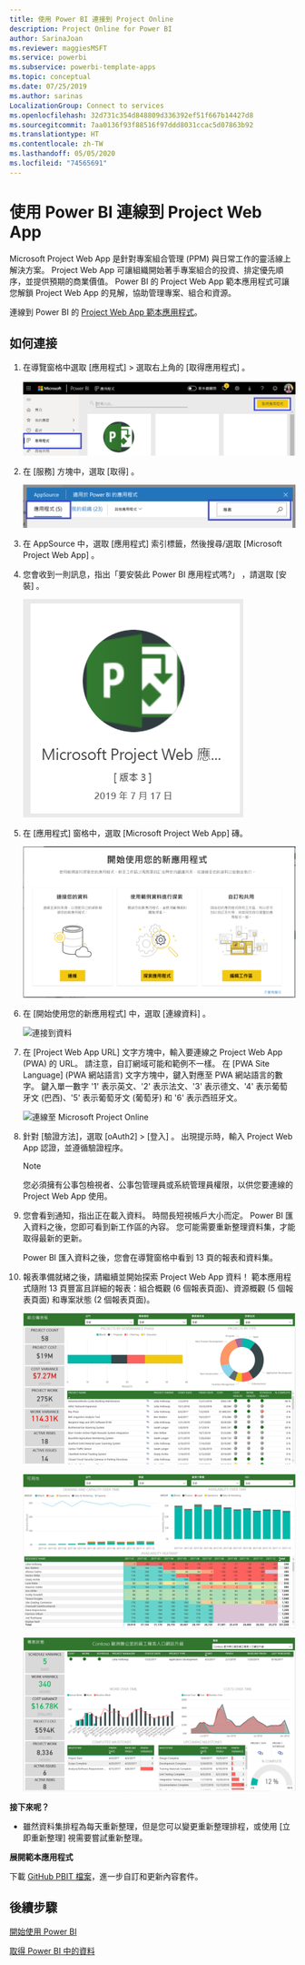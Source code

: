 ```yaml
---
title: 使用 Power BI 連接到 Project Online
description: Project Online for Power BI
author: SarinaJoan
ms.reviewer: maggiesMSFT
ms.service: powerbi
ms.subservice: powerbi-template-apps
ms.topic: conceptual
ms.date: 07/25/2019
ms.author: sarinas
LocalizationGroup: Connect to services
ms.openlocfilehash: 32d731c354d848809d336392ef51f667b14427d8
ms.sourcegitcommit: 7aa0136f93f88516f97ddd8031ccac5d07863b92
ms.translationtype: HT
ms.contentlocale: zh-TW
ms.lasthandoff: 05/05/2020
ms.locfileid: "74565691"
---
```

# <a name="connect-to-project-web-app-with-power-bi"></a>使用 Power BI 連線到 Project Web App
Microsoft Project Web App 是針對專案組合管理 (PPM) 與日常工作的靈活線上解決方案。 Project Web App 可讓組織開始著手專案組合的投資、排定優先順序，並提供預期的商業價值。 Power BI 的 Project Web App 範本應用程式可讓您解鎖 Project Web App 的見解，協助管理專案、組合和資源。

連線到 Power BI 的 [Project Web App 範本應用程式](https://appsource.microsoft.com/product/power-bi/pbi_msprojectonline.pbi-microsoftprojectwebapp)。

## <a name="how-to-connect"></a>如何連接

1. 在導覽窗格中選取 [應用程式]  > 選取右上角的 [取得應用程式]  。

    ![取得應用程式](media/service-connect-to-project-online/GetApps.png)

2. 在 [服務]  方塊中，選取 [取得]  。
   
   ![AppSource](media/service-connect-to-project-online/AppSource.png)
3. 在 AppSource 中，選取 [應用程式]  索引標籤，然後搜尋/選取 [Microsoft Project Web App]  。
   
4. 您會收到一則訊息，指出「要安裝此 Power BI 應用程式嗎?」  ，請選取 [安裝]  。 

   ![安裝 Project Web](media/service-connect-to-project-online/ProjectTile.png)
5. 在 [應用程式]  窗格中，選取 [Microsoft Project Web App]  磚。 
   
   ![Microsoft Project Web App](media/service-connect-to-project-online/getstarted.png)
6. 在 [開始使用您的新應用程式]  中，選取 [連線資料]  。
   
   ![連接到資料](media/service-connect-to-project-online/mproject.png)
7. 在 [Project Web App URL]  文字方塊中，輸入要連線之 Project Web App (PWA) 的 URL。  請注意，自訂網域可能和範例不一樣。 在 [PWA Site Language] \(PWA 網站語言\)  文字方塊中，鍵入對應至 PWA 網站語言的數字。 鍵入單一數字 '1' 表示英文、'2' 表示法文、'3' 表示德文、'4' 表示葡萄牙文 (巴西)、'5' 表示葡萄牙文 (葡萄牙) 和 '6' 表示西班牙文。 
   
   ![連線至 Microsoft Project Online](media/service-connect-to-project-online/params.png)
8. 針對 [驗證方法]，選取 [oAuth2]  \> [登入]  。 出現提示時，輸入 Project Web App 認證，並遵循驗證程序。

    > [!NOTE]
    > 您必須擁有公事包檢視者、公事包管理員或系統管理員權限，以供您要連線的 Project Web App 使用。

9. 您會看到通知，指出正在載入資料。 時間長短視帳戶大小而定。 Power BI 匯入資料之後，您即可看到新工作區的內容。 您可能需要重新整理資料集，才能取得最新的更新。 

    Power BI 匯入資料之後，您會在導覽窗格中看到 13 頁的報表和資料集。 

10. 報表準備就緒之後，請繼續並開始探索 Project Web App 資料！ 範本應用程式隨附 13 頁豐富且詳細的報表：組合概觀 (6 個報表頁面)、資源概觀 (5 個報表頁面) 和專案狀態 (2 個報表頁面)。 

    ![組合儀表板](media/service-connect-to-project-online/report1.png)
   
    ![可用性](media/service-connect-to-project-online/report3.png)
   
    ![專案狀態](media/service-connect-to-project-online/report2.png)

**接下來呢？**

* 雖然資料集排程為每天重新整理，但是您可以變更重新整理排程，或使用 [立即重新整理]  視需要嘗試重新整理。

**展開範本應用程式**

下載 [GitHub PBIT 檔案](https://github.com/OfficeDev/Project-Power-BI-Content-Packs)，進一步自訂和更新內容套件。

## <a name="next-steps"></a>後續步驟
[開始使用 Power BI](service-get-started.md)

[取得 Power BI 中的資料](service-get-data.md)

